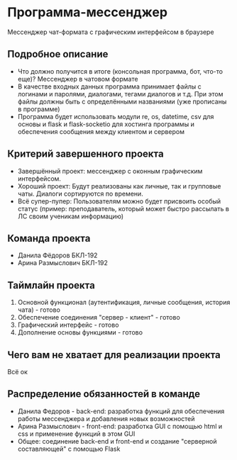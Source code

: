 # Программа-мессенджер

Мессенджер чат-формата с графическим интерфейсом в браузере

## Подробное описание

- Что должно получится в итоге (консольная программа, бот, что-то еще)?
Мессенджер в чатовом формате
- В качестве входных данных программа принимает файлы с логинами и паролями, диалогами, тегами диалогов и т.д. При этом файлы должны быть с определёнными названиями (уже прописаны в программе)
- Программа будет использовать модули re, os, datetime, csv для основы и flask и flask-socketio для хостинга программы и обеспечения сообщения между клиентом и сервером

## Критерий завершенного проекта

- Завершённый проект: мессенджер с оконным графическим интерфейсом. 
- Хороший проект: Будут реализованы как личные, так и групповые чаты. Диалоги сортируются по времени.
- Всё супер-пупер: Пользователям можно будет присвоить особый статус (пример: преподаватель, который может быстро рассылать в ЛС своим ученикам информацию)

## Команда проекта

- Данила Фёдоров БКЛ-192
- Арина Размыслович БКЛ-192

## Таймлайн проекта

1. Основной функционал (аутентификация, личные сообщения, история чата) - готово
3. Обеспечение соединения "сервер - клиент" - готово
2. Графический интерфейс - готово
3. Дополнение основы функциями - готово

## Чего вам не хватает для реализации проекта

Всё ок

## Распределение обязанностей в команде

- Данила Федоров - back-end: разработка функций для обеспечения работы мессенджера и добавления новых возможностей 
- Арина Размыслович - front-end: разработка GUI с помощью html и css и применение функций в этом GUI
- Общее: соединение back-end и front-end и создание "серверной составляющей" с помощью Flask
